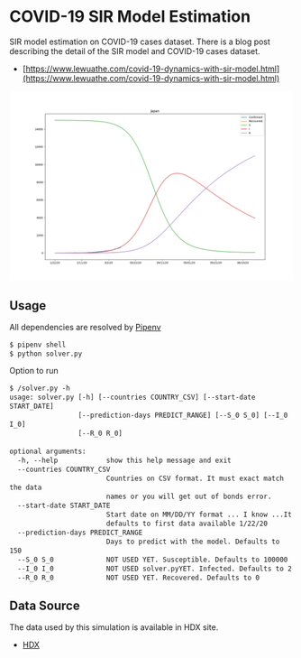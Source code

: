 # COVID-19 SIR Model Estimation
SIR model estimation on COVID-19 cases dataset. There is a blog post describing the detail of the SIR model and COVID-19 cases dataset.

- [https://www.lewuathe.com/covid-19-dynamics-with-sir-model.html](https://www.lewuathe.com/covid-19-dynamics-with-sir-model.html)

![japan](/Japan.png)

## Usage

All dependencies are resolved by [Pipenv](https://pipenv.kennethreitz.org/en/latest/)

```
$ pipenv shell
$ python solver.py
```

Option to run
```
$ /solver.py -h
usage: solver.py [-h] [--countries COUNTRY_CSV] [--start-date START_DATE]
                 [--prediction-days PREDICT_RANGE] [--S_0 S_0] [--I_0 I_0]
                 [--R_0 R_0]

optional arguments:
  -h, --help            show this help message and exit
  --countries COUNTRY_CSV
                        Countries on CSV format. It must exact match the data
                        names or you will get out of bonds error.
  --start-date START_DATE
                        Start date on MM/DD/YY format ... I know ...It
                        defaults to first data available 1/22/20
  --prediction-days PREDICT_RANGE
                        Days to predict with the model. Defaults to 150
  --S_0 S_0             NOT USED YET. Susceptible. Defaults to 100000
  --I_0 I_0             NOT USED solver.pyYET. Infected. Defaults to 2
  --R_0 R_0             NOT USED YET. Recovered. Defaults to 0
```


## Data Source

The data used by this simulation is available in HDX site.

- [HDX](https://data.humdata.org/dataset/novel-coronavirus-2019-ncov-cases)


